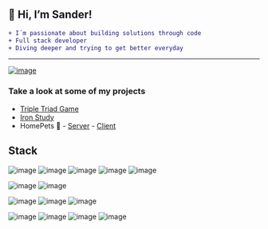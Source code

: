 ## 👋 Hi, I’m Sander!
```diff
+ I´m passionate about building solutions through code
+ Full stack developer
+ Diving deeper and trying to get better everyday
```
--- 
[![image](https://user-images.githubusercontent.com/42663606/134842820-844f8bee-3b81-4998-bfd8-34fac6311394.png)](https://www.linkedin.com/in/sanderiwase/)


### Take a look at some of my projects
- [Triple Triad Game](https://github.com/sanderiw/triple-triad-game-inspiration)
- [Iron Study](https://github.com/sanderiw/iron-study)
- HomePets 🐶 - [Server](https://github.com/sanderiw/homepets-back) - [Client](https://github.com/sanderiw/homepets-front)

## Stack
![image](https://user-images.githubusercontent.com/42663606/134844739-a591bf86-487c-4719-855d-16ed6bfb7649.png)
![image](https://user-images.githubusercontent.com/42663606/134845077-abb5d628-3bcd-4ee4-b2a3-412b96622d25.png)
![image](https://user-images.githubusercontent.com/42663606/134844782-d98c8922-7878-4d93-a7bf-a62dd8a08117.png)
![image](https://user-images.githubusercontent.com/42663606/134844790-370f5a5d-d8d7-4ade-a689-ee6b720735eb.png)
![image](https://user-images.githubusercontent.com/42663606/134844800-3ed0e233-2477-4a9d-8fff-701bfd8104cf.png)

![image](https://user-images.githubusercontent.com/42663606/134845155-f2d173dd-3ffd-4d9c-a6b6-dc67922c0e2f.png)
![image](https://user-images.githubusercontent.com/42663606/134844807-77153821-d668-4a7a-8bc5-f89ec4d2f91d.png)

![image](https://user-images.githubusercontent.com/42663606/134845107-9bea8bcf-707c-4d0f-9de1-3da59880b6ed.png)
![image](https://user-images.githubusercontent.com/42663606/134845110-1e9194d6-f38e-47e8-a941-f2a63688f1b0.png)
![image](https://user-images.githubusercontent.com/42663606/134845199-8cf5f0b8-fb5d-46c5-b1f4-ba4072053b32.png)

![image](https://user-images.githubusercontent.com/42663606/134844835-2a71b5d9-7e8c-42d7-a1d3-08371ef38f9f.png)
![image](https://user-images.githubusercontent.com/42663606/134844828-57dccb8c-8669-49bb-89e1-3e7badf2bebf.png)
![image](https://user-images.githubusercontent.com/42663606/134844842-4160cc0f-6673-40a4-9198-618d2e43b425.png)
![image](https://user-images.githubusercontent.com/42663606/134844846-38574e69-8c6a-4cb7-98f3-e43b2c322a95.png)

<!---
## Stats
[![Anurag's GitHub stats](https://github-readme-stats.vercel.app/api?username=sanderiw&show_icons=true&title_color=00008b)
)](https://github.com/sanderiw/github-readme-stats)

[![Top Langs](https://github-readme-stats.vercel.app/api/top-langs/?username=anuraghazra&show_icons=true&title_color=00008b)](https://github.com/anuraghazra/github-readme-stats)



sanderiw/sanderiw is a ✨ special ✨ repository because its `README.md` (this file) appears on your GitHub profile.
You can click the Preview link to take a look at your changes.
--->
